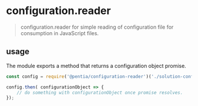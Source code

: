 # configuration.reader

> configuration.reader for simple reading of configuration file for consumption in JavaScript files.

## usage
The module exports a method that returns a configuration object promise.

```javascript
const config = require('@pentia/configuration-reader')('./solution-config.json');

config.then( configurationObject => {
    // do something with configurationObject once promise resolves.
});
```
